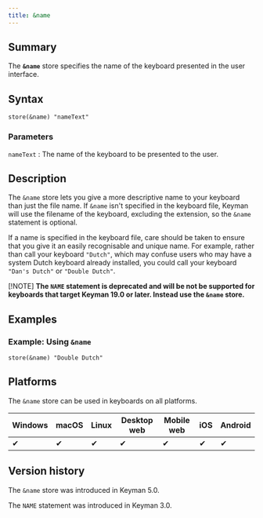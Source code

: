 ```yaml
---
title: &name
---
```


## Summary

The **`&name`** store specifies the name of the keyboard presented in
the user interface.

## Syntax

```
store(&name) "nameText"
```

### Parameters

`nameText`
:   The name of the keyboard to be presented to the user.

## Description

The `&name` store lets you give a more descriptive name to your keyboard
than just the file name. If `&name` isn't specified in the keyboard
file, Keyman will use the filename of the keyboard, excluding the
extension, so the `&name` statement is optional.

If a name is specified in the keyboard file, care should be taken to
ensure that you give it an easily recognisable and unique name. For
example, rather than call your keyboard `"Dutch"`, which may confuse
users who may have a system Dutch keyboard already installed, you could
call your keyboard `"Dan's Dutch"` or `"Double Dutch"`.

[!NOTE]
**The `NAME` statement is deprecated and will be not be supported for
keyboards that target Keyman 19.0 or later. Instead use the `&name`
store.**

## Examples

### Example: Using `&name`

```
store(&name) "Double Dutch"
```

## Platforms

The `&name` store can be used in keyboards on all platforms.

| Windows | macOS | Linux | Desktop web | Mobile web | iOS | Android |
|---------|-------|-------|-------------|------------|-----|---------|
| ✔       | ✔     | ✔     | ✔           | ✔          | ✔   | ✔       |

## Version history

The `&name` store was introduced in Keyman 5.0.

The `NAME` statement was introduced in Keyman 3.0.
